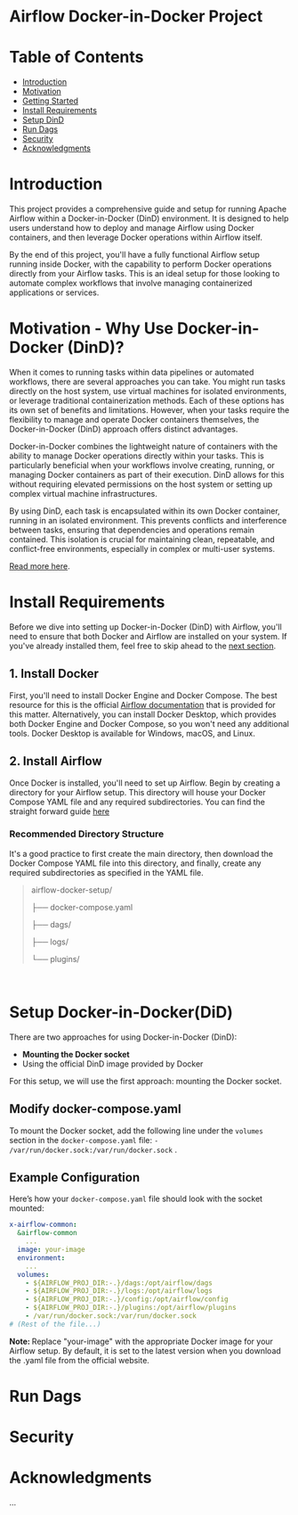 # Airflow Docker-in-Docker Project

# Table of Contents
- [Introduction](#introduction)
- [Motivation](#motivation---why-use-docker-in-docker-dind)
- [Getting Started](#getting-started)
- [Install Requirements](#install-requirements)
- [Setup DinD](#setup-dind)
- [Run Dags](#run-dags)
- [Security](#security)
- [Acknowledgments](#acknowledgments)


# Introduction
This project provides a comprehensive guide and setup for running Apache Airflow within a Docker-in-Docker (DinD) environment. It is designed to help users understand how to deploy and manage Airflow using Docker containers, and then leverage Docker operations within Airflow itself.

By the end of this project, you'll have a fully functional Airflow setup running inside Docker, with the capability to perform Docker operations directly from your Airflow tasks. This is an ideal setup for those looking to automate complex workflows that involve managing containerized applications or services.

# Motivation - Why Use Docker-in-Docker (DinD)?
When it comes to running tasks within data pipelines or automated workflows, there are several approaches you can take. You might run tasks directly on the host system, use virtual machines for isolated environments, or leverage traditional containerization methods. Each of these options has its own set of benefits and limitations. However, when your tasks require the flexibility to manage and operate Docker containers themselves, the Docker-in-Docker (DinD) approach offers distinct advantages.

Docker-in-Docker combines the lightweight nature of containers with the ability to manage Docker operations directly within your tasks. This is particularly beneficial when your workflows involve creating, running, or managing Docker containers as part of their execution. DinD allows for this without requiring elevated permissions on the host system or setting up complex virtual machine infrastructures.

By using DinD, each task is encapsulated within its own Docker container, running in an isolated environment. This prevents conflicts and interference between tasks, ensuring that dependencies and operations remain contained. This isolation is crucial for maintaining clean, repeatable, and conflict-free environments, especially in complex or multi-user systems.

[Read more here](https://medium.com/@shivam77kushwah/docker-inside-docker-e0483c51cc2c#:~:text=Running%20Docker%20inside%20Docker%20allows,2.).

# Install Requirements

Before we dive into setting up Docker-in-Docker (DinD) with Airflow, you'll need to ensure that both Docker and Airflow are installed on your system. If you've already installed them, feel free to skip ahead to the [next section](#setup-dind).

## 1. Install Docker
First, you'll need to install Docker Engine and Docker Compose. The best resource for this is the official [Airflow documentation](https://airflow.apache.org/docs/apache-airflow/stable/howto/docker-compose/index.html#before-you-begin) that is provided for this matter. Alternatively, you can install Docker Desktop, which provides both Docker Engine and Docker Compose, so you won't need any additional tools. Docker Desktop is available for Windows, macOS, and Linux.

## 2. Install Airflow
Once Docker is installed, you'll need to set up Airflow. Begin by creating a directory for your Airflow setup. This directory will house your Docker Compose YAML file and any required subdirectories.
You can find the straight forward guide [here](https://airflow.apache.org/docs/apache-airflow/stable/howto/docker-compose/index.html#fetching-docker-compose-yaml)

### Recommended Directory Structure
It's a good practice to first create the main directory, then download the Docker Compose YAML file into this directory, and finally, create any required subdirectories as specified in the YAML file.
<br>
> airflow-docker-setup/
> 
> ├── docker-compose.yaml
> 
> ├── dags/
> 
> ├── logs/
> 
> └── plugins/

<br>

# Setup Docker-in-Docker(DiD)
There are two approaches for using Docker-in-Docker (DinD):
- <strong> Mounting the Docker socket </strong>
- Using the official DinD image provided by Docker </strong>
  
For this setup, we will use the first approach: mounting the Docker socket.
## Modify docker-compose.yaml
To mount the Docker socket, add the following line under the `volumes` section in the `docker-compose.yaml` file:
``` - /var/run/docker.sock:/var/run/docker.sock ``` .
## Example Configuration
Here’s how your `docker-compose.yaml` file should look with the socket mounted:
```yaml
x-airflow-common:
  &airflow-common
    ...
  image: your-image
  environment:
    ...
  volumes:
    - ${AIRFLOW_PROJ_DIR:-.}/dags:/opt/airflow/dags
    - ${AIRFLOW_PROJ_DIR:-.}/logs:/opt/airflow/logs
    - ${AIRFLOW_PROJ_DIR:-.}/config:/opt/airflow/config
    - ${AIRFLOW_PROJ_DIR:-.}/plugins:/opt/airflow/plugins
    - /var/run/docker.sock:/var/run/docker.sock
# (Rest of the file...)  
```
<strong> Note: </strong> Replace "your-image" with the appropriate Docker image for your Airflow setup. By default, it is set to the latest version when you download the .yaml file from the official website.
# Run Dags

# Security


# Acknowledgments
...


